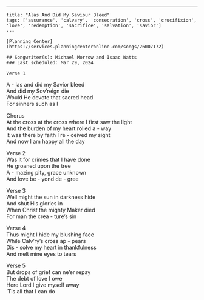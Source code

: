 ---
    title: "Alas And Did My Saviour Bleed"
    tags: ['assurance', 'calvary', 'consecration', 'cross', 'crucifixion', 'love', 'redemption', 'sacrifice', 'salvation', 'savior']
    ---

    [Planning Center](https://services.planningcenteronline.com/songs/26007172)

    ## Songwriter(s): Michael Morrow and Isaac Watts
    ### Last scheduled: Mar 29, 2024          

    Verse 1  
A - las and did my Savior bleed  
And did my Sov’reign die  
Would He devote that sacred head  
For sinners such as I  
  
Chorus  
At the cross at the cross where I first saw the light  
And the burden of my heart rolled a - way  
It was there by faith I re - ceived my sight  
And now I am happy all the day  
  
Verse 2  
Was it for crimes that I have done  
He groaned upon the tree  
A - mazing pity, grace unknown  
And love be - yond de - gree  
  
Verse 3  
Well might the sun in darkness hide  
And shut His glories in  
When Christ the mighty Maker died  
For man the crea - ture’s sin  
  
Verse 4  
Thus might I hide my blushing face  
While Calv’ry’s cross ap - pears  
Dis - solve my heart in thankfulness  
And melt mine eyes to tears  
  
Verse 5  
But drops of grief can ne’er repay  
The debt of love I owe  
Here Lord I give myself away  
’Tis all that I can do
    